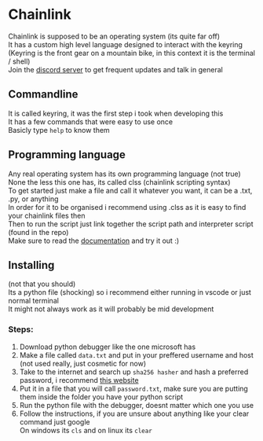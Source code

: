 # Chainlink <br>
Chainlink is supposed to be an operating system (its quite far off)<br>
It has a custom high level language designed to interact with the keyring<br>
(Keyring is the front gear on a mountain bike, in this context it is the terminal / shell)<br>
Join the [discord server](https://discord.gg/KGHfK4aNPb) to get frequent updates and talk in general<br>
## Commandline
It is called keyring, it was the first step i took when developing this<br>
It has a few commands that were easy to use once <br>
Basicly type `help` to know them <br>
## Programming language
Any real operating system has its own programming language (not true)<br>
None the less this one has, its called clss (chainlink scripting syntax)<br>
To get started just make a file and call it whatever you want, it can be a .txt, .py, or anything<br>
In order for it to be organised i recommend using .clss as it is easy to find your chainlink files then<br>
Then to run the script just link together the script path and interpreter script (found in the repo)<br>
Make sure to read the [documentation](https://github.com/simon-esp/ChainLine/blob/main/CLSS/DOCS.md) and try it out :)<br>
## Installing<br>
(not that you should)<br>
Its a python file (shocking) so i recommend either running in vscode or just normal terminal<br>
It might not always work as it will probably be mid development<br>
### Steps:
1. Download python debugger like the one microsoft has<br>
2. Make a file called `data.txt` and put in your preffered username and host (not used really, just cosmetic for now)<br>
3. Take to the internet and search up `sha256 hasher` and hash a preferred password, i recommend [this website](https://emn178.github.io/online-tools/sha256.html)<br>
4. Put it in a file that you will call `password.txt`, make sure you are putting them inside the folder you have your python script<br>
5. Run the python file with the debugger, doesnt matter which one you use<br>
6. Follow the instructions, if you are unsure about anything like your clear command just google<br>
   On windows its `cls` and on linux its `clear`<br>
